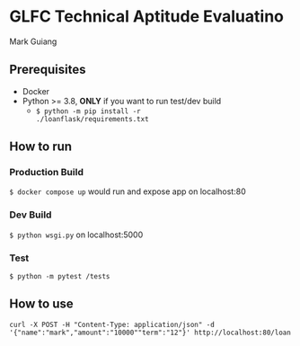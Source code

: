 # GLFC Technical Aptitude Evaluatino 
Mark Guiang
## Prerequisites
- Docker
- Python >= 3.8, **ONLY** if you want to run test/dev build
  - <code>$ python -m pip install -r ./loanflask/requirements.txt</code>
## How to run
### Production Build
```$ docker compose up``` would run and expose app on localhost:80
### Dev Build
```$ python wsgi.py``` on localhost:5000
### Test
```$ python -m pytest /tests```
## How to use
```
curl -X POST -H "Content-Type: application/json" -d '{"name":"mark","amount":"10000""term":"12"}' http://localhost:80/loan

```
